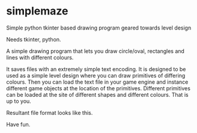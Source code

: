 # simplemaze
Simple python tkinter based drawing program geared towards level design

Needs tkinter, python.

A simple drawing program that lets you draw circle/oval, rectangles and lines with different colours.

It saves files with an extremely simple text encoding. It is designed to be used as a simple level design where you can draw primitives of differing colours. Then you can load the text file in your game engine and instance different game objects at the location of the primitives. Different primitives can be loaded at the site of different shapes and different colours. That is up to you. 

Resultant file format looks like this.

Have fun.
